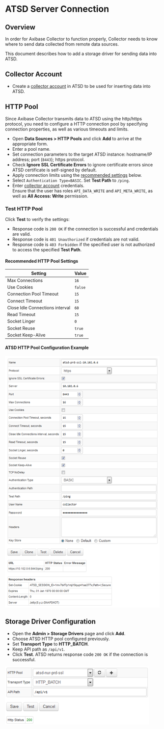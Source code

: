 # ATSD Server Connection

## Overview

In order for Axibase Collector to function properly, Collector needs to know where to send data collected from remote data sources.

This document describes how to add a storage driver for sending data into ATSD.

## Collector Account

* Create a [collector account](https://axibase.com/docs/atsd/administration/collector-account.html) in ATSD to be used for inserting data into ATSD.

## HTTP Pool

Since Axibase Collector transmits data to ATSD using the http/https protocol, you need to configure a HTTP connection pool by specifying connection properties, as well as various timeouts and limits.

* Open **Data Sources > HTTP Pools** and click **Add** to arrive at the appropriate form.
* Enter a pool name.
* Set connection parameters to the target ATSD instance: hostname/IP address; port (`8443`); https protocol.
* Check **Ignore SSL Certificate Errors** to ignore certificate errors since ATSD certificate is self-signed by default.
* Apply connection limits using the [recommended settings](#recommended-http-pool-settings) below.
* Select `Authentication Type=BASIC`. Set **Test Path** to `/ping`.
* Enter [collector account](https://axibase.com/docs/atsd/administration/collector-account.html) credentials. <br>Ensure that the user has roles `API_DATA_WRITE` and `API_META_WRITE`, as well as **All Access: Write** permission.

### Test HTTP Pool

Click **Test** to verify the settings:

* Response code is `200 OK` if the connection is successful and credentials are valid.
* Response code is `401 Unauthorized` if credentials are not valid.
* Response code is `403 Forbidden` if the specified user is not authorized to access the specified **Test Path**.

#### Recommended HTTP Pool Settings

**Setting** | **Value**
----- | -----
Max Connections | `16`
Use Cookies | `false`
Connection Pool Timeout | `15`
Connect Timeout | `15`
Close Idle Connections interval | `60`
Read Timeout | `15`
Socket Linger | `0`
Socket Reuse | `true`
Socket Keep-Alive | `true`

#### ATSD HTTP Pool Configuration Example

![ATSD HTTP Pool](./images/atsd_pool.png)

## Storage Driver Configuration

* Open the **Admin > Storage Drivers** page and click **Add**.
* Choose ATSD HTTP pool configured previously.
* Set **Transport Type** to **HTTP_BATCH**.
* Keep API path as `/api/v1`.
* Click **Test**. ATSD returns response code `200 OK` if the connection is successful.

![ATSD Server Test](./images/atsd_server.png)